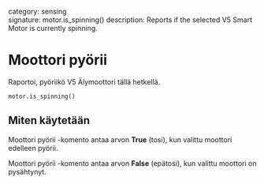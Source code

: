 category: sensing  
signature: motor.is_spinning()
description:  Reports if the selected V5 Smart Motor is currently spinning.

# Moottori pyörii

Raportoi, pyöriikö V5 Älymoottori tällä hetkellä.

```don
motor.is_spinning()
```

## Miten käytetään

Moottori pyörii -komento antaa arvon **True** (tosi), kun valittu moottori edelleen pyörii.

Moottori pyörii -komento antaa arvon **False** (epätosi), kun valittu moottori on pysähtynyt.


<advanced>
</advanced>
